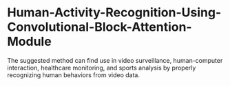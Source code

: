 # Human-Activity-Recognition-Using-Convolutional-Block-Attention-Module
The suggested method can find use in video surveillance, human-computer interaction, healthcare monitoring, and sports analysis by properly recognizing human behaviors from video data. 
